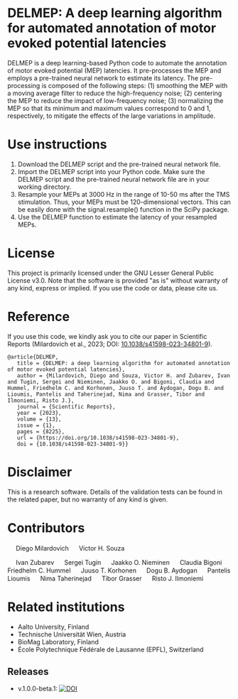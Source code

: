 # DELMEP: A deep learning algorithm for automated annotation of motor evoked potential latencies

DELMEP is a deep learning-based Python code to automate the annotation of motor evoked potential (MEP) latencies. It pre-processes the MEP and employs a pre-trained neural network to estimate its latency. The pre-processing is composed of the following steps: (1) smoothing the MEP with a moving average filter to reduce the high-frequency noise; (2) centering the MEP to reduce the impact of low-frequency noise; (3) normalizing the MEP so that its minimum and maximum values correspond to 0 and 1, respectively, to mitigate the effects of the large variations in amplitude.


# Use instructions 

1. Download the DELMEP script and the pre-trained neural network file.
2. Import the DELMEP script into your Python code. Make sure the DELMEP script and the pre-trained neural network file are in your working directory.
3. Resample your MEPs at 3000 Hz in the range of 10-50 ms after the TMS stimulation. Thus, your MEPs must be 120-dimensional vectors. This can be easily done with the signal.resample() function in the SciPy package.
4. Use the DELMEP function to estimate the latency of your resampled MEPs.
 
# License

This project is primarily licensed under the GNU Lesser General Public License v3.0. Note that the software is provided "as is" without warranty of any kind, express or implied. If you use the code or data, please cite us.

# Reference

If you use this code, we kindly ask you to cite our paper in Scientific Reports (Milardovich et al., 2023; DOI: [10.1038/s41598-023-34801-9](https://dx.doi.org/10.1038/s41598-023-34801-9)). 
 
 ```
 @article{DELMEP,
    title = {DELMEP: a deep learning algorithm for automated annotation of motor evoked potential latencies},
    author = {Milardovich, Diego and Souza, Victor H. and Zubarev, Ivan and Tugin, Sergei and Nieminen, Jaakko O. and Bigoni, Claudia and Hummel, Friedhelm C. and Korhonen, Juuso T. and Aydogan, Dogu B. and Lioumis, Pantelis and Taherinejad, Nima and Grasser, Tibor and Ilmoniemi, Risto J.},
    journal = {Scientific Reports},
    year = {2023},
    volume = {13},
    issue = {1},
    pages = {8225},
    url = {https://doi.org/10.1038/s41598-023-34801-9},
    doi = {10.1038/s41598-023-34801-9}}
```

# Disclaimer 

This is a research software. Details of the validation tests can be found in the related paper, but no warranty of any kind is given.
 
 # Contributors 

<a href="https://orcid.org/0000-0003-2453-1693"><img src="https://raw.githubusercontent.com/FortAwesome/Font-Awesome/6.x/svgs/brands/orcid.svg" width="15" height="15"></a> Diego Milardovich 
<a href="https://orcid.org/0000-0002-0254-4322"><img src="https://raw.githubusercontent.com/FortAwesome/Font-Awesome/6.x/svgs/brands/orcid.svg" width="15" height="15"></a> Victor H. Souza

<a href="https://orcid.org/0000-0002-1620-8485"><img src="https://raw.githubusercontent.com/FortAwesome/Font-Awesome/6.x/svgs/brands/orcid.svg" width="15" height="15"></a> Ivan Zubarev
<a href="https://orcid.org/0000-0002-1274-8863"><img src="https://raw.githubusercontent.com/FortAwesome/Font-Awesome/6.x/svgs/brands/orcid.svg" width="15" height="15"></a> Sergei Tugin
<a href="https://orcid.org/0000-0002-7826-3519"><img src="https://raw.githubusercontent.com/FortAwesome/Font-Awesome/6.x/svgs/brands/orcid.svg" width="15" height="15"></a> Jaakko O. Nieminen
<a href="https://orcid.org/0000-0002-5142-5434"><img src="https://raw.githubusercontent.com/FortAwesome/Font-Awesome/6.x/svgs/brands/orcid.svg" width="15" height="15"></a> Claudia Bigoni
<a href="https://orcid.org/0000-0002-4746-4633"><img src="https://raw.githubusercontent.com/FortAwesome/Font-Awesome/6.x/svgs/brands/orcid.svg" width="15" height="15"></a> Friedhelm C. Hummel
<a href="https://orcid.org/0000-0001-7802-7084"><img src="https://raw.githubusercontent.com/FortAwesome/Font-Awesome/6.x/svgs/brands/orcid.svg" width="15" height="15"></a> Juuso T. Korhonen
<a href="https://orcid.org/0000-0002-7840-3294"><img src="https://raw.githubusercontent.com/FortAwesome/Font-Awesome/6.x/svgs/brands/orcid.svg" width="15" height="15"></a> Dogu B. Aydogan
<a href="https://orcid.org/0000-0003-2016-9199"><img src="https://raw.githubusercontent.com/FortAwesome/Font-Awesome/6.x/svgs/brands/orcid.svg" width="15" height="15"></a> Pantelis Lioumis
<a href="https://orcid.org/0000-0002-1295-0332"><img src="https://raw.githubusercontent.com/FortAwesome/Font-Awesome/6.x/svgs/brands/orcid.svg" width="15" height="15"></a> Nima Taherinejad
<a href="https://orcid.org/0000-0001-6536-2238"><img src="https://raw.githubusercontent.com/FortAwesome/Font-Awesome/6.x/svgs/brands/orcid.svg" width="15" height="15"></a> Tibor Grasser
<a href="https://orcid.org/0000-0002-3340-2618"><img src="https://raw.githubusercontent.com/FortAwesome/Font-Awesome/6.x/svgs/brands/orcid.svg" width="15" height="15"></a> Risto J. Ilmoniemi

# Related institutions

- Aalto University, Finland
- Technische Universität Wien, Austria
- BioMag Laboratory, Finland
- École Polytechnique Fédérale de Lausanne (EPFL), Switzerland

## Releases

- v.1.0.0-beta.1: [![DOI](https://zenodo.org/badge/504062995.svg)](https://zenodo.org/badge/latestdoi/504062995)
